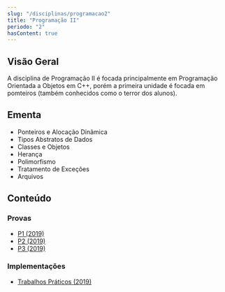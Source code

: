 ```yaml
---
slug: "/disciplinas/programacao2"
title: "Programação II"
periodo: "2"
hasContent: true
---
```


## Visão Geral

A disciplina de Programação II é focada principalmente em Programação Orientada a Objetos em C++, porém a primeira unidade é focada em pomteiros (também conhecidos como o terror dos alunos).

## Ementa

- Ponteiros e Alocação Dinâmica
- Tipos Abstratos de Dados
- Classes e Objetos
- Herança
- Polimorfismo
- Tratamento de Exceções
- Arquivos

## Conteúdo

### Provas

- [P1 (2019)](https://photos.app.goo.gl/YqQdvJ3ajQ7rNcsC6)
- [P2 (2019)](https://photos.app.goo.gl/XNzjb8Zjip9jbLtJ9)
- [P3 (2019)](https://photos.app.goo.gl/zNoU2kULApF7vBL57)

### Implementações

- [Trabalhos Práticos (2019)](https://github.com/lucasjoviniano/UFV/tree/main/INF112)
